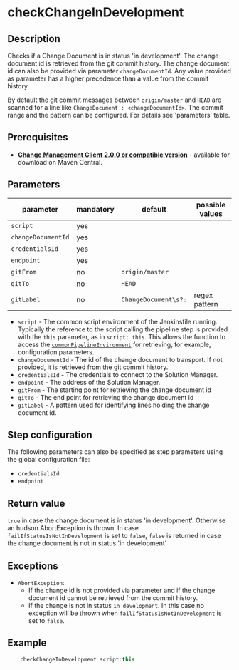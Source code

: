 # checkChangeInDevelopment

## Description
Checks if a Change Document is in status 'in development'. The change document id is retrieved from the git commit history. The change document id
can also be provided via parameter `changeDocumentId`. Any value provided as parameter has a higher precedence than a value from the commit history.

By default the git commit messages between `origin/master` and `HEAD` are scanned for a line like `ChangeDocument : <changeDocumentId>`. The commit
range and the pattern can be configured. For details see 'parameters' table. 

## Prerequisites
* **[Change Management Client 2.0.0 or compatible version](http://central.maven.org/maven2/com/sap/devops/cmclient/dist.cli/)** - available for download on Maven Central.

## Parameters
| parameter          | mandatory | default                                                | possible values    |
| -------------------|-----------|--------------------------------------------------------|--------------------|
| `script`           | yes       |                                                        |                    |
| `changeDocumentId` | yes       |                                                        |                    |
| `credentialsId`    | yes       |                                                        |                    |
| `endpoint`         | yes       |                                                        |                    |
| `gitFrom`          | no        | `origin/master`                                        |                    |
| `gitTo`            | no        | `HEAD`                                                 |                    |
| `gitLabel`         | no        | `ChangeDocument\s?:`                                   | regex pattern      |

* `script` - The common script environment of the Jenkinsfile running. Typically the reference to the script calling the pipeline step is provided with the `this` parameter, as in `script: this`. This allows the function to access the [`commonPipelineEnvironment`](commonPipelineEnvironment.md) for retrieving, for example, configuration parameters.
* `changeDocumentId` - The id of the change document to transport. If not provided, it is retrieved from the git commit history.
* `credentialsId` - The credentials to connect to the Solution Manager.
* `endpoint` - The address of the Solution Manager.
* `gitFrom` - The starting point for retrieving the change document id
* `gitTo` - The end point for retrieving the change document id
* `gitLabel` - A pattern used for identifying lines holding the change document id.

## Step configuration
The following parameters can also be specified as step parameters using the global configuration file:

* `credentialsId`
* `endpoint`

## Return value
`true` in case the change document is in status 'in development'. Otherwise an hudson.AbortException is thrown. In case `failIfStatusIsNotInDevelopment`
is set to `false`, `false` is returned in case the change document is not in status 'in development'

## Exceptions
* `AbortException`:
    * If the change id is not provided via parameter and if the change document id cannot be retrieved from the commit history.
    * If the change is not in status `in development`. In this case no exception will be thrown when `failIfStatusIsNotInDevelopment` is set to `false`.

## Example
```groovy
    checkChangeInDevelopment script:this
```

